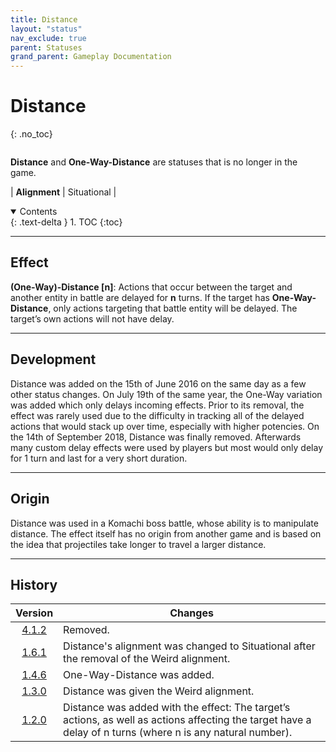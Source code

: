 ```yaml
---
title: Distance
layout: "status"
nav_exclude: true
parent: Statuses
grand_parent: Gameplay Documentation
---
```


# Distance
{: .no_toc}

<div class="row">
<div class="column content" markdown="1">

**Distance** and **One-Way-Distance** are statuses that is no longer in the game.

| **Alignment** | Situational |

</div>
<div class="column toc" markdown="1">
<details open markdown="block">
<summary>
Contents
</summary>
{: .text-delta }
1. TOC
{:toc}
</details>
</div>
</div> 

---

## Effect

**(One-Way)-Distance [n]**: Actions that occur between the target and another entity in battle are delayed for **n** turns. If the target has **One-Way-Distance**, only actions targeting that battle entity will be delayed. The target’s own actions will not have delay.

---

## Development

Distance was added on the 15th of June 2016 on the same day as a few other status changes. On July 19th of the same year, the One-Way variation was added which only delays incoming effects. Prior to its removal, the effect was rarely used due to the difficulty in tracking all of the delayed actions that would stack up over time, especially with higher potencies. On the 14th of September 2018, Distance was finally removed. Afterwards many custom delay effects were used by players but most would only delay for 1 turn and last for a very short duration.

---

## Origin

Distance was used in a Komachi boss battle, whose ability is to manipulate distance. The effect itself has no origin from another game and is based on the idea that projectiles take longer to travel a larger distance.

---

## History

| Version | Changes |
| :---: | --- |
| [4.1.2](/game/changelog/v4.html#v4.1.2) | Removed. |
| [1.6.1](/game/changelog/v1.html#v1.6.1) | Distance's alignment was changed to Situational after the removal of the Weird alignment. |
| [1.4.6](/game/changelog/v1.html#v1.4.6) | One-Way-Distance was added. |
| [1.3.0](/game/changelog/v1.html#v1.3.0) | Distance was given the Weird alignment. |
| [1.2.0](/game/changelog/v1.html#v1.2.0) | Distance was added with the effect: The target’s actions, as well as actions affecting the target have a delay of n turns (where n is any natural number). |